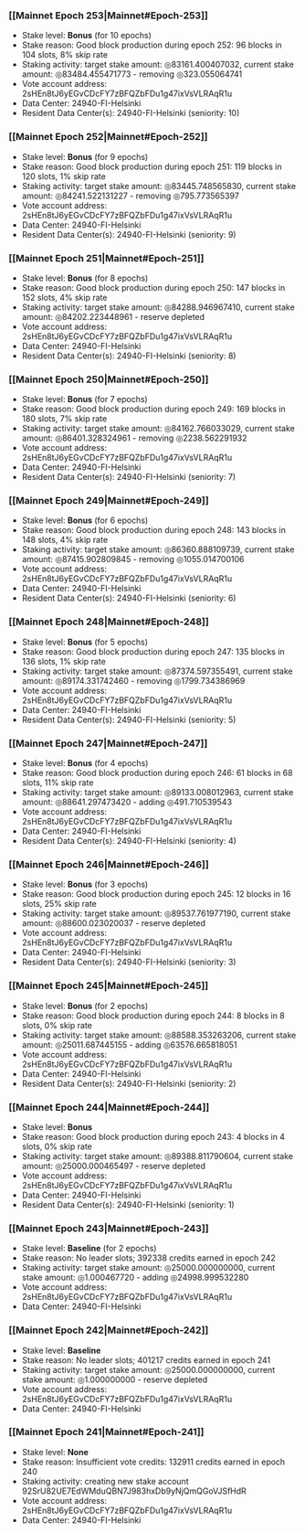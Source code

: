 ### [[Mainnet Epoch 253|Mainnet#Epoch-253]]
* Stake level: **Bonus** (for 10 epochs)
* Stake reason: Good block production during epoch 252: 96 blocks in 104 slots, 8% skip rate
* Staking activity: target stake amount: ◎83161.400407032, current stake amount: ◎83484.455471773 - removing ◎323.055064741
* Vote account address: 2sHEn8tJ6yEGvCDcFY7zBFQZbFDu1g47ixVsVLRAqR1u
* Data Center: 24940-FI-Helsinki
* Resident Data Center(s): 24940-FI-Helsinki (seniority: 10)
### [[Mainnet Epoch 252|Mainnet#Epoch-252]]
* Stake level: **Bonus** (for 9 epochs)
* Stake reason: Good block production during epoch 251: 119 blocks in 120 slots, 1% skip rate
* Staking activity: target stake amount: ◎83445.748565830, current stake amount: ◎84241.522131227 - removing ◎795.773565397
* Vote account address: 2sHEn8tJ6yEGvCDcFY7zBFQZbFDu1g47ixVsVLRAqR1u
* Data Center: 24940-FI-Helsinki
* Resident Data Center(s): 24940-FI-Helsinki (seniority: 9)
### [[Mainnet Epoch 251|Mainnet#Epoch-251]]
* Stake level: **Bonus** (for 8 epochs)
* Stake reason: Good block production during epoch 250: 147 blocks in 152 slots, 4% skip rate
* Staking activity: target stake amount: ◎84288.946967410, current stake amount: ◎84202.223448961 - reserve depleted
* Vote account address: 2sHEn8tJ6yEGvCDcFY7zBFQZbFDu1g47ixVsVLRAqR1u
* Data Center: 24940-FI-Helsinki
* Resident Data Center(s): 24940-FI-Helsinki (seniority: 8)
### [[Mainnet Epoch 250|Mainnet#Epoch-250]]
* Stake level: **Bonus** (for 7 epochs)
* Stake reason: Good block production during epoch 249: 169 blocks in 180 slots, 7% skip rate
* Staking activity: target stake amount: ◎84162.766033029, current stake amount: ◎86401.328324961 - removing ◎2238.562291932
* Vote account address: 2sHEn8tJ6yEGvCDcFY7zBFQZbFDu1g47ixVsVLRAqR1u
* Data Center: 24940-FI-Helsinki
* Resident Data Center(s): 24940-FI-Helsinki (seniority: 7)
### [[Mainnet Epoch 249|Mainnet#Epoch-249]]
* Stake level: **Bonus** (for 6 epochs)
* Stake reason: Good block production during epoch 248: 143 blocks in 148 slots, 4% skip rate
* Staking activity: target stake amount: ◎86360.888109739, current stake amount: ◎87415.902809845 - removing ◎1055.014700106
* Vote account address: 2sHEn8tJ6yEGvCDcFY7zBFQZbFDu1g47ixVsVLRAqR1u
* Data Center: 24940-FI-Helsinki
* Resident Data Center(s): 24940-FI-Helsinki (seniority: 6)
### [[Mainnet Epoch 248|Mainnet#Epoch-248]]
* Stake level: **Bonus** (for 5 epochs)
* Stake reason: Good block production during epoch 247: 135 blocks in 136 slots, 1% skip rate
* Staking activity: target stake amount: ◎87374.597355491, current stake amount: ◎89174.331742460 - removing ◎1799.734386969
* Vote account address: 2sHEn8tJ6yEGvCDcFY7zBFQZbFDu1g47ixVsVLRAqR1u
* Data Center: 24940-FI-Helsinki
* Resident Data Center(s): 24940-FI-Helsinki (seniority: 5)
### [[Mainnet Epoch 247|Mainnet#Epoch-247]]
* Stake level: **Bonus** (for 4 epochs)
* Stake reason: Good block production during epoch 246: 61 blocks in 68 slots, 11% skip rate
* Staking activity: target stake amount: ◎89133.008012963, current stake amount: ◎88641.297473420 - adding ◎491.710539543
* Vote account address: 2sHEn8tJ6yEGvCDcFY7zBFQZbFDu1g47ixVsVLRAqR1u
* Data Center: 24940-FI-Helsinki
* Resident Data Center(s): 24940-FI-Helsinki (seniority: 4)
### [[Mainnet Epoch 246|Mainnet#Epoch-246]]
* Stake level: **Bonus** (for 3 epochs)
* Stake reason: Good block production during epoch 245: 12 blocks in 16 slots, 25% skip rate
* Staking activity: target stake amount: ◎89537.761977190, current stake amount: ◎88600.023020037 - reserve depleted
* Vote account address: 2sHEn8tJ6yEGvCDcFY7zBFQZbFDu1g47ixVsVLRAqR1u
* Data Center: 24940-FI-Helsinki
* Resident Data Center(s): 24940-FI-Helsinki (seniority: 3)
### [[Mainnet Epoch 245|Mainnet#Epoch-245]]
* Stake level: **Bonus** (for 2 epochs)
* Stake reason: Good block production during epoch 244: 8 blocks in 8 slots, 0% skip rate
* Staking activity: target stake amount: ◎88588.353263206, current stake amount: ◎25011.687445155 - adding ◎63576.665818051
* Vote account address: 2sHEn8tJ6yEGvCDcFY7zBFQZbFDu1g47ixVsVLRAqR1u
* Data Center: 24940-FI-Helsinki
* Resident Data Center(s): 24940-FI-Helsinki (seniority: 2)
### [[Mainnet Epoch 244|Mainnet#Epoch-244]]
* Stake level: **Bonus**
* Stake reason: Good block production during epoch 243: 4 blocks in 4 slots, 0% skip rate
* Staking activity: target stake amount: ◎89388.811790604, current stake amount: ◎25000.000465497 - reserve depleted
* Vote account address: 2sHEn8tJ6yEGvCDcFY7zBFQZbFDu1g47ixVsVLRAqR1u
* Data Center: 24940-FI-Helsinki
* Resident Data Center(s): 24940-FI-Helsinki (seniority: 1)
### [[Mainnet Epoch 243|Mainnet#Epoch-243]]
* Stake level: **Baseline** (for 2 epochs)
* Stake reason: No leader slots; 392338 credits earned in epoch 242
* Staking activity: target stake amount: ◎25000.000000000, current stake amount: ◎1.000467720 - adding ◎24998.999532280
* Vote account address: 2sHEn8tJ6yEGvCDcFY7zBFQZbFDu1g47ixVsVLRAqR1u
* Data Center: 24940-FI-Helsinki
### [[Mainnet Epoch 242|Mainnet#Epoch-242]]
* Stake level: **Baseline**
* Stake reason: No leader slots; 401217 credits earned in epoch 241
* Staking activity: target stake amount: ◎25000.000000000, current stake amount: ◎1.000000000 - reserve depleted
* Vote account address: 2sHEn8tJ6yEGvCDcFY7zBFQZbFDu1g47ixVsVLRAqR1u
* Data Center: 24940-FI-Helsinki
### [[Mainnet Epoch 241|Mainnet#Epoch-241]]
* Stake level: **None**
* Stake reason: Insufficient vote credits: 132911 credits earned in epoch 240
* Staking activity: creating new stake account 92SrU82UE7EdWMduQBN7J983hxDb9yNjQmQGoVJSfHdR
* Vote account address: 2sHEn8tJ6yEGvCDcFY7zBFQZbFDu1g47ixVsVLRAqR1u
* Data Center: 24940-FI-Helsinki